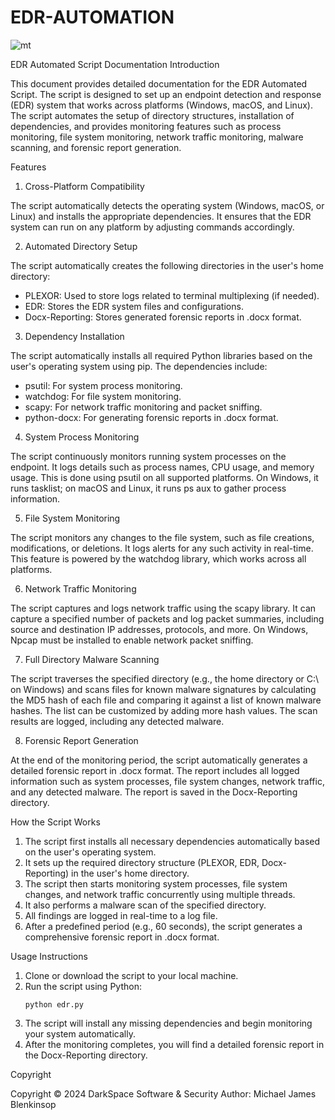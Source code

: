 # EDR-AUTOMATION
![mt](https://github.com/user-attachments/assets/9005c382-be51-4c6d-85d8-40d35861a3f4)

EDR Automated Script Documentation
Introduction

This document provides detailed documentation for the EDR Automated Script. The script is designed to set up 
an endpoint detection and response (EDR) system that works across platforms (Windows, macOS, and Linux). 
The script automates the setup of directory structures, installation of dependencies, and provides monitoring 
features such as process monitoring, file system monitoring, network traffic monitoring, malware scanning, 
and forensic report generation.

Features
1. Cross-Platform Compatibility

The script automatically detects the operating system (Windows, macOS, or Linux) and installs the appropriate 
dependencies. It ensures that the EDR system can run on any platform by adjusting commands accordingly.

2. Automated Directory Setup

The script automatically creates the following directories in the user's home directory:
- PLEXOR: Used to store logs related to terminal multiplexing (if needed).
- EDR: Stores the EDR system files and configurations.
- Docx-Reporting: Stores generated forensic reports in .docx format.

3. Dependency Installation

The script automatically installs all required Python libraries based on the user's operating system using pip. 
The dependencies include:
- psutil: For system process monitoring.
- watchdog: For file system monitoring.
- scapy: For network traffic monitoring and packet sniffing.
- python-docx: For generating forensic reports in .docx format.

4. System Process Monitoring

The script continuously monitors running system processes on the endpoint. It logs details such as process names,
CPU usage, and memory usage. This is done using psutil on all supported platforms. On Windows, it runs tasklist; 
on macOS and Linux, it runs ps aux to gather process information.

5. File System Monitoring

The script monitors any changes to the file system, such as file creations, modifications, or deletions. It logs 
alerts for any such activity in real-time. This feature is powered by the watchdog library, which works across all platforms.

6. Network Traffic Monitoring

The script captures and logs network traffic using the scapy library. It can capture a specified number of packets and 
log packet summaries, including source and destination IP addresses, protocols, and more. On Windows, Npcap must be 
installed to enable network packet sniffing.

7. Full Directory Malware Scanning

The script traverses the specified directory (e.g., the home directory or C:\ on Windows) and scans files for known 
malware signatures by calculating the MD5 hash of each file and comparing it against a list of known malware hashes. 
The list can be customized by adding more hash values. The scan results are logged, including any detected malware.

8. Forensic Report Generation

At the end of the monitoring period, the script automatically generates a detailed forensic report in .docx format.
The report includes all logged information such as system processes, file system changes, network traffic, and any 
detected malware. The report is saved in the Docx-Reporting directory.

How the Script Works

1. The script first installs all necessary dependencies automatically based on the user's operating system.
2. It sets up the required directory structure (PLEXOR, EDR, Docx-Reporting) in the user's home directory.
3. The script then starts monitoring system processes, file system changes, and network traffic concurrently using 
   multiple threads.
4. It also performs a malware scan of the specified directory.
5. All findings are logged in real-time to a log file.
6. After a predefined period (e.g., 60 seconds), the script generates a comprehensive forensic report in .docx format.

Usage Instructions

1. Clone or download the script to your local machine.
2. Run the script using Python:
    ```
    python edr.py
    ```
3. The script will install any missing dependencies and begin monitoring your system automatically.
4. After the monitoring completes, you will find a detailed forensic report in the Docx-Reporting directory.

Copyright

Copyright © 2024 DarkSpace Software & Security
Author: Michael James Blenkinsop
